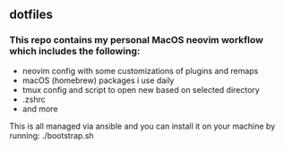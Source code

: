 ## dotfiles

### This repo contains my personal MacOS neovim workflow which includes the following:
- neovim config with some customizations of plugins and remaps
- macOS (homebrew) packages i use daily
- tmux config and script to open new based on selected directory
- .zshrc
- and more


This is all managed via ansible and you can install it on your machine by running:
./bootstrap.sh


